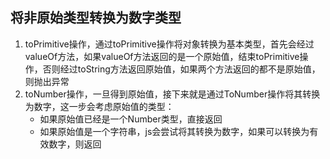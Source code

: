 ## 将非原始类型转换为数字类型
1. toPrimitive操作，通过toPrimitive操作将对象转换为基本类型，首先会经过valueOf方法，如果valueOf方法返回的是一个原始值，结束toPrimitive操作，否则经过toString方法返回原始值，如果两个方法返回的都不是原始值，则抛出异常
2. toNumber操作，一旦得到原始值，接下来就是通过ToNumber操作将其转换为数字，这一步会考虑原始值的类型：
    - 如果原始值已经是一个Number类型，直接返回
    - 如果原始值是一个字符串，js会尝试将其转换为数字，如果可以转换为有效数字，则返回